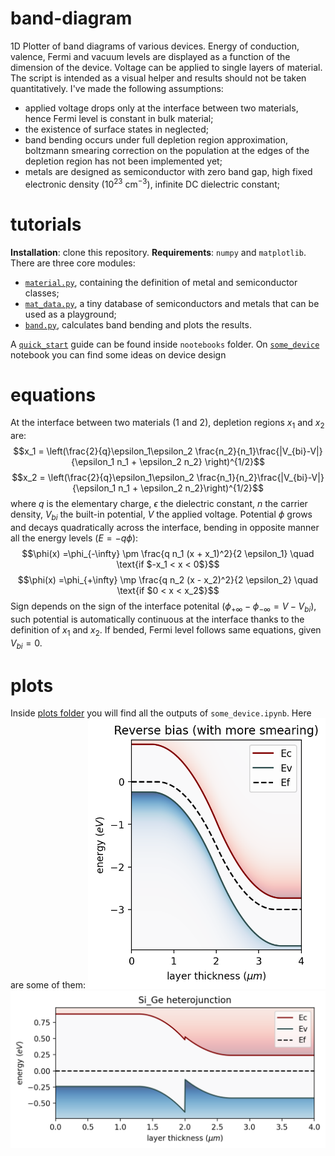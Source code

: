 # band-diagram
1D Plotter of band diagrams of various devices. Energy of conduction, valence, Fermi and vacuum levels are displayed as a function of the dimension of the device.
Voltage can be applied to single layers of material. The script is intended as a visual helper and results should not be taken quantitatively. I've made the following assumptions:
- applied voltage drops only at the interface between two materials, hence Fermi level is constant in bulk material;
- the existence of surface states in neglected;
- band bending occurs under full depletion region approximation, boltzmann smearing correction on the population at the edges of the depletion region
has not been implemented yet;
- metals are designed as semiconductor with zero band gap, high fixed electronic density $(10^{23}\text{ cm}^{-3})$, infinite DC dielectric constant;

# tutorials
**Installation**: clone this repository. **Requirements**: `numpy` and `matplotlib`. There are three core modules: 
- [`material.py`](https://github.com/lord-cepo/band-diagram/blob/master/material.py), containing the definition of metal and semiconductor classes; 
- [`mat_data.py`](https://github.com/lord-cepo/band-diagram/blob/master/mat_data.py), a tiny database of semiconductors and metals that can be used as a playground;
- [`band.py`](https://github.com/lord-cepo/band-diagram/blob/master/band.py), calculates band bending and plots the results.

A [`quick_start`](https://github.com/lord-cepo/band-diagram/blob/master/notebooks/quick_start.ipynb) guide can be found inside `nootebooks` folder. On [`some_device`](https://github.com/lord-cepo/band-diagram/blob/master/notebooks/some_device.ipynb) notebook you can find some ideas on device design

# equations
At the interface between two materials (1 and 2), depletion regions $x_1$ and $x_2$ are:
$$x_1 = \left(\frac{2}{q}\epsilon_1\epsilon_2 \frac{n_2}{n_1}\frac{|V_{bi}-V|}{\epsilon_1 n_1 + \epsilon_2 n_2} \right)^{1/2}$$ $$x_2 = \left(\frac{2}{q}\epsilon_1\epsilon_2 \frac{n_1}{n_2}\frac{|V_{bi}-V|}{\epsilon_1 n_1 + \epsilon_2 n_2}\right)^{1/2}$$
where $q$ is the elementary charge, $\epsilon$ the dielectric constant, $n$ the carrier density, $V_{bi}$ the built-in potential, $V$ the applied voltage.
Potential $\phi$ grows and decays quadratically across the interface, bending in opposite manner all the energy levels $(E=-q \phi)$:
$$\phi(x) =\phi_{-\infty} \pm \frac{q n_1 (x + x_1)^2}{2 \epsilon_1} \quad \text{if $-x_1 < x < 0$}$$ 
$$\phi(x) =\phi_{+\infty} \mp \frac{q n_2 (x - x_2)^2}{2 \epsilon_2} \quad \text{if $0 < x < x_2$}$$
Sign depends on the sign of the interface potenital $(\phi_{+\infty} - \phi_{-\infty} = V - V_{bi})$, such potential is automatically continuous at the interface thanks to the definition of $x_1$ and $x_2$.
If bended, Fermi level follows same equations, given $V_{bi}=0$.

# plots
Inside [plots folder](https://github.com/lord-cepo/band-diagram/tree/master/plots) you will find all the outputs of `some_device.ipynb`. Here are some of them:
<img src="./plots/Reverse%20bias%20(with%20more%20smearing).png" alt="pn_junction" width="380"/>
<img src="./plots/Si_Ge%20heterojunction.png" alt="heterojunction" align="top" width="620"/>


